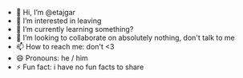 - 👋 Hi, I’m @etajgar
- 👀 I’m interested in leaving
- 🌱 I’m currently learning something?
- 💞️ I’m looking to collaborate on absolutely nothing, don't talk to me
- 📫 How to reach me: don't <3
- 😄 Pronouns: he / him
- ⚡ Fun fact: i have no fun facts to share

<!---
etajgar/etajgar is a ✨ special ✨ repository because its `README.md` (this file) appears on your GitHub profile.
You can click the Preview link to take a look at your changes.
--->
